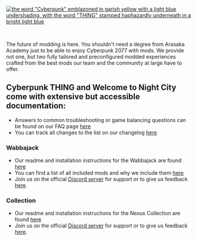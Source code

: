 [![the word "Cyberpunk" emblazoned in garish yellow with a light blue undershading, with the word "THING" stamped haphazardly underneath in a bright light blue](https://i.imgur.com/RGnEpe9.gif)](https://discord.gg/eJdMQKnQVt)

&#10240;

The future of modding is here. You shouldn't need a degree from Arasaka Academy just to be able to enjoy Cyberpunk 2077 with mods. We provide not one, but two fully tailored and preconfigured modded experiences crafted from the best mods our team and the community at large have to offer.


## **Cyberpunk THING** and **Welcome to Night City** come with extensive but accessible documentation:

- Answers to common troubleshooting or game balancing questions can be found on our FAQ page [here](https://github.com/z9er/CyberpunkTHING/blob/main/FAQ.md)
- You can track all changes to the list on our changelog [here](https://github.com/z9er/CyberpunkTHING/tree/main/Changelogs)

### Wabbajack

- Our readme and installation instructions for the Wabbajack are found [here](https://github.com/z9er/CyberpunkTHING/blob/main/Wabbajack/Readme.md)
- You can find a list of all included mods and why we include them [here](https://github.com/z9er/CyberpunkTHING/blob/main/Wabbajack/Modlist.md)
- Join us on the official [Discord server](https://discord.gg/eJdMQKnQVt) for support or to give us feedback [here](https://discord.gg/eJdMQKnQVt).

### Collection

- Our readme and installation instructions for the Nexus Collection are found [here](https://next.nexusmods.com/cyberpunk2077/collections/iszwwe)
- Join us on the official [Discord server](https://discord.gg/eJdMQKnQVt) for support or to give us feedback [here](https://discord.gg/eJdMQKnQVt).
